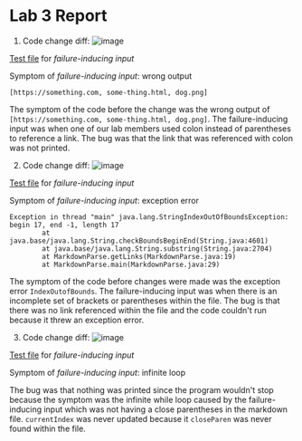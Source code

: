 # Lab 3 Report

1) Code change diff:
![image](https://user-images.githubusercontent.com/103166380/164381005-92c914b3-0ed9-4499-8e23-3d28458f8f34.png)

[Test file](https://github.com/pranay-jha/markdown-parser/commit/9a6d50cca290dc103e1ad45ab2f82a81f6ee7828) for *failure-inducing input*

Symptom of *failure-inducing input*: wrong output
```
[https://something.com, some-thing.html, dog.png]
```

The symptom of the code before the change was the wrong output of `[https://something.com, some-thing.html, dog.png]`. The failure-inducing input was when one of our lab members used colon instead of parentheses to reference a link. The bug was that the link that was referenced with colon was not printed. 

2) Code change diff:
![image](https://user-images.githubusercontent.com/103166380/164543916-8677749d-2107-4763-b084-ff6c100d7d9d.png)

[Test file](https://github.com/ehsly/markdown-parser/blob/main/test-file2.md) for *failure-inducing input*

Symptom of *failure-inducing input*: exception error
```
Exception in thread "main" java.lang.StringIndexOutOfBoundsException: begin 17, end -1, length 17
        at java.base/java.lang.String.checkBoundsBeginEnd(String.java:4601)
        at java.base/java.lang.String.substring(String.java:2704)
        at MarkdownParse.getLinks(MarkdownParse.java:19)
        at MarkdownParse.main(MarkdownParse.java:29)
```

The symptom of the code before changes were made was the exception error `IndexOutofBounds`. The failure-inducing input was when there is an incomplete set of brackets or parentheses within the file. The bug is that there was no link referenced within the file and the code couldn't run because it threw an exception error.

3) Code change diff:
![image](https://user-images.githubusercontent.com/103166380/164603187-3f0d6bea-1d5c-4c10-a681-195ecf3877d3.png)

[Test file](https://github.com/ehsly/markdown-parser/blob/main/test-file4.md) for *failure-inducing input*

Symptom of *failure-inducing input*: infinite loop

The bug was that nothing was printed since the program wouldn't stop because the symptom was the infinite while loop caused by the failure-inducing input which was not having a close parentheses in the markdown file. `currentIndex` was never updated because it `closeParen` was never found within the file.
